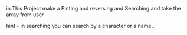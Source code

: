 in This Project make a Pinting and reversing and Searching and take the array from user

hint - in searching you can search by a character or a name..